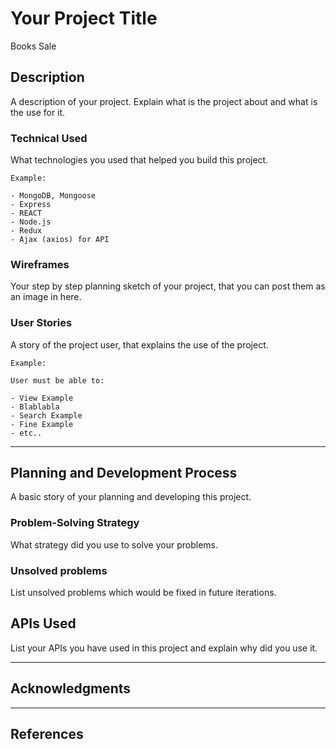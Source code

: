# Your Project Title

Books Sale

## Description

A description of your project. Explain what is the project about and what is the use for it.

### Technical Used
What technologies you used that helped you build this project. 

```
Example:

- MongoDB, Mongoose
- Express
- REACT
- Node.js
- Redux
- Ajax (axios) for API

```

### Wireframes

Your step by step planning sketch of your project, that you can post them as an image in here.

### User Stories

A story of the project user, that explains the use of the project.

```
Example:

User must be able to:

- View Example
- Blablabla
- Search Example
- Fine Example
- etc..

```

---

## Planning and Development Process

A basic story of your planning and developing this project.

### Problem-Solving Strategy

What strategy did you use to solve your problems.

### Unsolved problems

List unsolved problems which would be fixed in future iterations.

## APIs Used

List your APIs you have used in this project and explain why did you use it.

---

## Acknowledgments


---

 ## References
